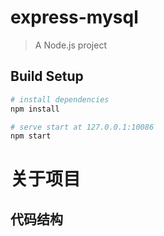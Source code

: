 # express-mysql

> A Node.js project

## Build Setup

``` bash
# install dependencies
npm install

# serve start at 127.0.0.1:10086
npm start
```
# 关于项目
## 代码结构